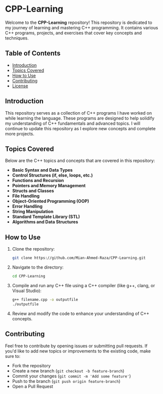# CPP-Learning

Welcome to the **CPP-Learning** repository! This repository is dedicated to my journey of learning and mastering C++ programming. It contains various C++ programs, projects, and exercises that cover key concepts and techniques.

## Table of Contents
- [Introduction](#introduction)
- [Topics Covered](#topics-covered)
- [How to Use](#how-to-use)
- [Contributing](#contributing)
- [License](#license)

## Introduction
This repository serves as a collection of C++ programs I have worked on while learning the language. These programs are designed to help solidify my understanding of C++ fundamentals and advanced topics. I will continue to update this repository as I explore new concepts and complete more projects.

## Topics Covered
Below are the C++ topics and concepts that are covered in this repository:

- **Basic Syntax and Data Types**
- **Control Structures (if, else, loops, etc.)**
- **Functions and Recursion**
- **Pointers and Memory Management**
- **Structs and Classes**
- **File Handling**
- **Object-Oriented Programming (OOP)**
- **Error Handling**
- **String Manipulation**
- **Standard Template Library (STL)**
- **Algorithms and Data Structures**

## How to Use
1. Clone the repository:
    ```bash
    git clone https://github.com/Mian-Ahmed-Raza/CPP-Learning.git
    ```

2. Navigate to the directory:
    ```bash
    cd CPP-Learning
    ```

3. Compile and run any C++ file using a C++ compiler (like g++, clang, or Visual Studio):
    ```bash
    g++ filename.cpp -o outputfile
    ./outputfile
    ```

4. Review and modify the code to enhance your understanding of C++ concepts.   

## Contributing
Feel free to contribute by opening issues or submitting pull requests. If you'd like to add new topics or improvements to the existing code, make sure to:

- Fork the repository
- Create a new branch (`git checkout -b feature-branch`)
- Commit your changes (`git commit -m 'Add some feature'`)
- Push to the branch (`git push origin feature-branch`)
- Open a Pull Request